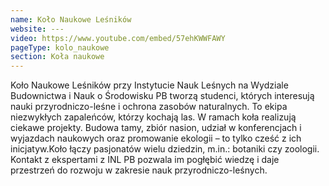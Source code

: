 ```yaml
---
name: Koło Naukowe Leśników
website: ---
video: https://www.youtube.com/embed/57ehKWWFAWY
pageType: kolo_naukowe
section: Koła naukowe
---
```


Koło Naukowe Leśników przy Instytucie Nauk Leśnych na Wydziale Budownictwa i Nauk o Środowisku PB tworzą studenci, których interesują nauki przyrodniczo-leśne i ochrona zasobów naturalnych. To ekipa niezwykłych zapaleńców, którzy kochają las. W ramach koła realizują ciekawe projekty. Budowa tamy, zbiór nasion, udział w konferencjach i wyjazdach naukowych oraz promowanie ekologii – to tylko cześć z ich inicjatyw.Koło łączy pasjonatów wielu dziedzin, m.in.: botaniki czy zoologii. Kontakt z ekspertami z INL PB pozwala im pogłębić wiedzę i daje przestrzeń do rozwoju w zakresie nauk przyrodniczo-leśnych.
